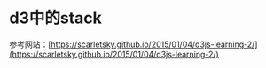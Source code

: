 # d3中的stack

参考网站：[https://scarletsky.github.io/2015/01/04/d3js-learning-2/](https://scarletsky.github.io/2015/01/04/d3js-learning-2/)

